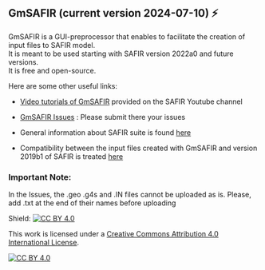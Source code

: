 ## GmSAFIR (current version 2024-07-10) ⚡

GmSAFIR is a GUI-preprocessor that enables to facilitate the creation of input files to SAFIR model.   
It is meant to be used starting with SAFIR version 2022a0 and future versions.  
It is free and open-source.  

Here are some other useful links:

- [Video tutorials of GmSAFIR](https://www.youtube.com/channel/UC0E-fNxuxk0pQORHy89Lw6g/videos) provided on the SAFIR Youtube channel

- [GmSAFIR Issues](https://github.com/gmsafir/gmsafir/issues) : Please submit there your issues

- General information about SAFIR suite is found [here](https://www.uee.uliege.be/cms/c_4016387/fr/ueenew-ressources-sur-safir)  

- Compatibility between the input files created with GmSAFIR and version 2019b1 of SAFIR is treated [here](https://www.uee.uliege.be/upload/docs/application/pdf/2022-02/safir_prior_versions_-_gmsafir_compatibility.pdf)
  
### Important Note: 
In the Issues, the .geo .g4s and .IN files cannot be uploaded as is. Please, add .txt at the end of their names before uploading

Shield: [![CC BY 4.0][cc-by-shield]][cc-by]

This work is licensed under a
[Creative Commons Attribution 4.0 International License][cc-by].

[![CC BY 4.0][cc-by-image]][cc-by]

[cc-by]: http://creativecommons.org/licenses/by/4.0/
[cc-by-image]: https://i.creativecommons.org/l/by/4.0/88x31.png
[cc-by-shield]: https://img.shields.io/badge/License-CC%20BY%204.0-lightgrey.svg
<!--
**gmsafir/gmsafir** is a ✨ _special_ ✨ repository because its `README.md` (this file) appears on your GitHub profile.

Here are some ideas to get you started:

- 🔭 I’m currently working on ...
- 🌱 I’m currently learning ...
- 👯 I’m looking to collaborate on ...
- 🤔 I’m looking for help with ...
- 💬 Ask me about ...
- 📫 How to reach me: ...
- 😄 Pronouns: ...
- ⚡ Fun fact: ...
-->

